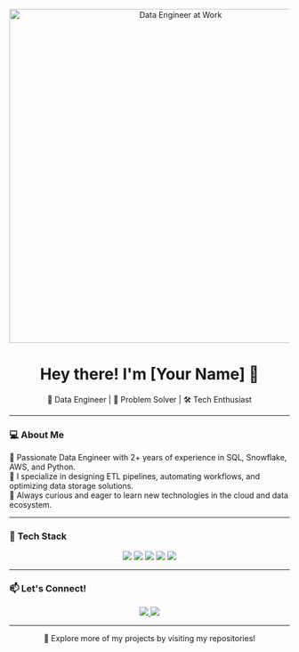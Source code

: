 <!-- Header Image -->
<p align="center">
  <img src="https://media.giphy.com/media/WFZvB7VIXBgiz3oDXE/giphy.gif" width="600" alt="Data Engineer at Work">
</p>

<h1 align="center">Hey there! I'm [Your Name] 👋</h1>

<p align="center">
  🚀 Data Engineer | 🧩 Problem Solver | 🛠️ Tech Enthusiast
</p>

---

### 💻 **About Me**  
🔹 Passionate Data Engineer with 2+ years of experience in SQL, Snowflake, AWS, and Python.   
🔹 I specialize in designing ETL pipelines, automating workflows, and optimizing data storage solutions.  
🔹 Always curious and eager to learn new technologies in the cloud and data ecosystem.  

---

### 🚀 **Tech Stack**  
<p align="center">
  <img src="https://img.shields.io/badge/SQL-00758F?style=for-the-badge&logo=sql&logoColor=white" />
  <img src="https://img.shields.io/badge/Snowflake-29B5E8?style=for-the-badge&logo=snowflake&logoColor=white" />
  <img src="https://img.shields.io/badge/AWS-FF9900?style=for-the-badge&logo=amazonaws&logoColor=white" />
  <img src="https://img.shields.io/badge/Python-3776AB?style=for-the-badge&logo=python&logoColor=white" />
  <img src="https://img.shields.io/badge/PowerBI-E97627?style=for-the-badge&logo=PowerBI&logoColor=white" />
</p>

---


### 📫 **Let's Connect!**  
<p align="center">
  <a href="https://www.linkedin.com/in/abhinav-tiwari-2476561a5/">
    <img src="https://img.shields.io/badge/LinkedIn-%230077B5.svg?style=for-the-badge&logo=linkedin&logoColor=white" />
  </a>
  <a href="mailto:tabhinav1609@gmail.com">
    <img src="https://img.shields.io/badge/Email-D14836?style=for-the-badge&logo=gmail&logoColor=white" />
  </a>
</p>

---

<p align="center">
  🔗 Explore more of my projects by visiting my repositories!  
</p>


